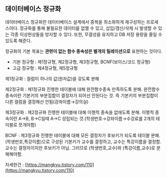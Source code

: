 ## 데이터베이스 정규화

데이터베이스 정규화란 데이터베이스 설계에서 중복을 최소화하게 재구성하는 프로세스이다. 
정규화를 통해 불필요한 데이터를 없앨 수 있고, 삽입/갱신/삭제 시 발생할 수 있는 각종 이상현상들을 방지할 수 있다. 또한, 무결성을 유지하고 DB 저장 용량을 줄일 수 있도록 해준다.

정규화의 기본 목표는 **관련이 없는 함수 종속성은 별개의 릴레이션으로** 표현하는 것이다.

- 기본 정규형 : 제1정규형, 제2정규형, 제3정규형, BCNF(보이스/코드 정규형)
- 고급 정규형 : 제4정규형, 제5정규형

제1정규화 : 컬럼이 하나의 값(원자값)을 갖도록 분해

제2정규화 : 제1정규화 진행한 테이블에 대해 완전함수종속 만족하도록 분해. 완전함수종속이란 기본키의 부분집합이 결정자가 되어선 안된다는 것. 즉 기본키의 부분집합이 다른 컬럼을 결정해선 안됨(강좌이름→강의실)

제3정규화 : 제2정규화 진행한 테이블에 대해 이행적 종속을 없애도록 분해. 이행적 종속이란 A→B, B→C일때 A→C 성립되는 것.(학생번호→강좌이름→수강료를 2개의 테이블로 쪼개야함)

BCNF : 제3정규화 진행한 테이블에 대해 모든 결정자가 후보키가 되도록 테이블 분해. (학생번호,특강이름)으로 구성된 기본키가 교수를 결정하고, 교수는 특강이름을 결정함. 교수는 결정자이지만 후보키가 아님. 그러므로 (학생번호,교수)와 (특강이름,교수)로 분해해야함.

자세한건 : [https://mangkyu.tistory.com/110](https://mangkyu.tistory.com/110)

